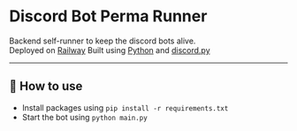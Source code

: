 # Discord Bot Perma Runner
Backend self-runner to keep the discord bots alive.
<br>
Deployed on <a href="https://railway.app/">Railway</a>
Built using <a href="https://python.org/">Python</a> and <a href="https://discordpy.readthedocs.io/en/stable/">discord.py</a>

<hr>

## 📝 How to use

- Install packages using `pip install -r requirements.txt`
- Start the bot using `python main.py`
